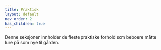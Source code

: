 ```yaml
---
title: Praktisk
layout: default
nav_order: 2
has_children: true
---
```


Denne seksjonen innholder de fleste praktiske forhold som beboere måtte lure på som nye til gården. 
